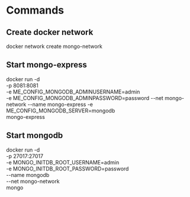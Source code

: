 # Commands

## Create docker network
docker network create mongo-network


## Start mongo-express
docker run -d \
-p 8081:8081 \
-e ME_CONFIG_MONGODB_ADMINUSERNAME=admin \
-e ME_CONFIG_MONGODB_ADMINPASSWORD=password 
--net mongo-network 
--name mongo-express 
-e ME_CONFIG_MONGODB_SERVER=mongodb \
mongo-express



## Start mongodb
docker run -d \
-p 27017:27017 \
 -e MONGO_INITDB_ROOT_USERNAME=admin \
-e MONGO_INITDB_ROOT_PASSWORD=password \
--name mongodb \
--net mongo-network \
mongo
